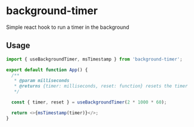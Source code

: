 # background-timer

Simple react hook to run a timer in the background

## Usage

```js
import { useBackgroundTimer, msTimestamp } from 'background-timer';

export default function App() {
  /**
   * @param milliseconds
   * @returns {timer: milliseconds, reset: function} resets the timer
   */

  const { timer, reset } = useBackgroundTimer(2 * 1000 * 60);

  return <>{msTimestamp(timer)}</>;
}
```
